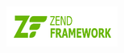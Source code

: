 <img src="https://raw.githubusercontent.com/zendframework/zf2/234b554f2ca202095aea32e4fa557553f8849664/resources/ZendFramework-logo.png" width="220" height="80">

